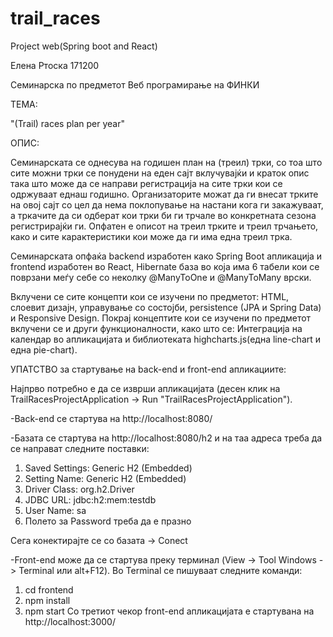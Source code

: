 # trail_races
Project web(Spring boot and React)

Елена Ртоска 171200

Семинарска по предметот Веб програмирање на ФИНКИ

ТЕМА: 

"(Trail) races plan per year"

ОПИС:

Семинарската се однесува на годишен план на (треил) трки, со тоа што сите можни трки се понудени на еден сајт вклучувајќи и краток 
опис така што може да се направи регистрација на сите трки кои се одржуваат еднаш годишно. 
Организаторите можат да ги внесат трките на овој сајт со цел да нема поклопување на настани кога ги закажуваат, а тркачите
да си одберат кои трки би ги трчале во конкретната сезона  регистрирајќи ги.
Опфатен е описот на треил трките и треил трчањето, како и сите карактеристики кои може да ги има една треил трка.

Семинарската опфаќа backend изработен како Spring Boot апликација и frontend изработен во React, Hibernate база во која има 6 табели кои
се поврзани меѓу себе со неколку @ManyToOne и @ManyToMany врски. 

Вклучени се сите концепти кои се изучени по предметот: HTML, слоевит дизајн, управување со состојби, persistence (JPA и Spring Data) и
Responsive Design.
Покрај концептите кои се изучени по предметот вклучени се и други функционалности, како што се: 
Интеграција на календар во апликацијата и библиотеката highcharts.js(една line-chart и една pie-chart).


УПАТСТВО за стартување на back-end и front-end апликациите:

Најпрво потребно е да се изврши апликацијата (десен клик на TrailRacesProjectApplication -> Run "TrailRacesProjectApplication").

-Back-end се стартува на http://localhost:8080/

-Базата се стартува на http://localhost:8080/h2 и на таа адреса треба да се направат следните поставки:
1) Saved Settings: Generic H2 (Embedded)
2) Setting Name: Generic H2 (Embedded)
3) Driver Class: org.h2.Driver
4) JDBC URL: jdbc:h2:mem:testdb
5) User Name: sa
6) Полето за Password треба да е празно

Сега конектирајте се со базата -> Conect

-Front-end може да се стартува преку терминал (View -> Tool Windows -> Terminal или alt+F12). Во Terminal се пишуваат следните команди:
1) cd frontend
2) npm install
3) npm start
Со третиот чекор front-end апликацијата е стартувана на http://localhost:3000/





